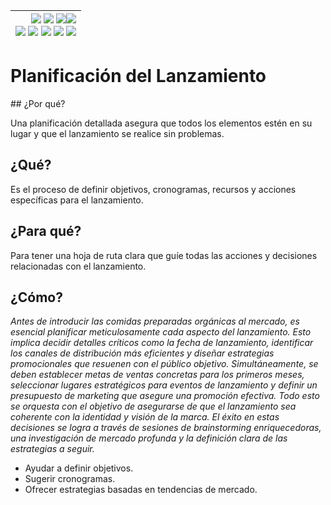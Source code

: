 <div align=right>

|[![](https://img.shields.io/badge/-Inicio-FFF?style=flat&logo=Emlakjet&logoColor=black)](/README.md) [![](https://img.shields.io/badge/-Introducción-FFF?style=flat&logo=abbrobotstudio&logoColor=black)](/documentos/intro.md) [![](https://img.shields.io/badge/-Panorámica-FFF?style=flat&logo=openstreetmap&logoColor=black)](/documentos/panoramica.md)[![](https://img.shields.io/badge/-Modelos_de_lenguaje-FFF?style=flat&logo=LiveChat&logoColor=black)](/documentos/LLMs.md)<br>  [![](https://img.shields.io/badge/-Prompts-FFF?style=flat&logo=Proton&logoColor=black)](/documentos/prompts/README.md) [![](https://img.shields.io/badge/-Ing,_de_prompts-FFF?style=flat&logo=googleearthengine&logoColor=black)](/documentos/ingenieriaDePrompts/README.md) [![](https://img.shields.io/badge/-Patrones-FFF?style=flat&logo=textpattern&logoColor=black)](/documentos/ingenieriaDePrompts/patrones/README.md) [![](https://img.shields.io/badge/8vP-FFF?style=flat&logo=v8&logoColor=black)](/documentos/prompts/mejoresPracticas/8virtudesDelPrompting.md) [![](https://img.shields.io/badge/-Casos_de_uso-FFF?style=flat&logo=gitbook&logoColor=black)](/documentos/casosDeUso/README.md)|
|-:|

</div>

# Planificación del Lanzamiento

## ¿Por qué?

Una planificación detallada asegura que todos los elementos estén en su lugar y que el lanzamiento se realice sin problemas.

## ¿Qué?

Es el proceso de definir objetivos, cronogramas, recursos y acciones específicas para el lanzamiento.

## ¿Para qué?

Para tener una hoja de ruta clara que guíe todas las acciones y decisiones relacionadas con el lanzamiento.

## ¿Cómo?

*Antes de introducir las comidas preparadas orgánicas al mercado, es esencial planificar meticulosamente cada aspecto del lanzamiento. Esto implica decidir detalles críticos como la fecha de lanzamiento, identificar los canales de distribución más eficientes y diseñar estrategias promocionales que resuenen con el público objetivo. Simultáneamente, se deben establecer metas de ventas concretas para los primeros meses, seleccionar lugares estratégicos para eventos de lanzamiento y definir un presupuesto de marketing que asegure una promoción efectiva. Todo esto se orquesta con el objetivo de asegurarse de que el lanzamiento sea coherente con la identidad y visión de la marca. El éxito en estas decisiones se logra a través de sesiones de brainstorming enriquecedoras, una investigación de mercado profunda y la definición clara de las estrategias a seguir.*

- Ayudar a definir objetivos.
- Sugerir cronogramas.
- Ofrecer estrategias basadas en tendencias de mercado.
